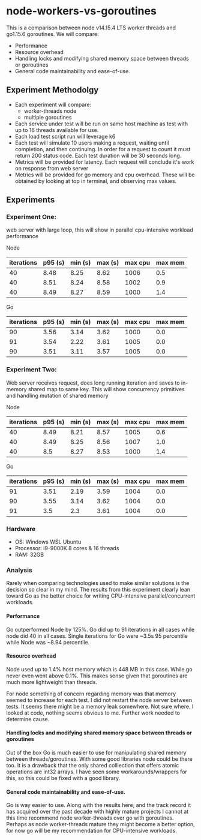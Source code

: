 # node-workers-vs-goroutines

This is a comparison between node v14.15.4 LTS worker threads and go1.15.6 goroutines. We will compare:

* Performance
* Resource overhead
* Handling locks and modifying shared memory space between threads or goroutines
* General code maintainability and ease-of-use.

## Experiment Methodolgy

* Each experiment will compare:
  * worker-threads node
  * multiple goroutines
* Each service under test will be run on same host machine as test with up to 16 threads available for use.
* Each load test script run will leverage k6
* Each test will simulate 10 users making a request, waiting until completion, and then continuing. In order for a
  request to count it must return 200 status code. Each test duration will be 30 seconds long.
* Metrics will be provided for latency. Each request will conclude it's work on response from web server
* Metrics will be provided for go memory and cpu overhead. These will be obtained by looking at top in terminal, and observing max values.

## Experiments

### Experiment One: 

web server with large loop, this will show in parallel cpu-intensive workload performance

Node

| iterations  | p95 (s)  | min (s) | max (s) | max cpu | max mem |
|---|---|---|---|---|---|
|40   |  8.48 | 8.25 | 8.62  | 1006  | 0.5  |
| 40  |  8.51 | 8.24  | 8.58  | 1002  | 0.9  |
| 40  | 8.49  |  8.27 | 8.59  | 1000  |  1.4  |

Go

| iterations  | p95 (s)  | min (s) | max (s) | max cpu | max mem |
|---|---|---|---|---|---|
|90   |  3.56 | 3.14 | 3.62  | 1000  | 0.0  |
| 91  |  3.54 | 2.22  | 3.61 | 1005  | 0.0  |
| 90  | 3.51  |  3.11 | 3.57 | 1005  |  0.0  |


### Experiment Two: 

Web server receives request, does long running iteration and saves to in-memory shared map to same key. This will show concurrency primitives and handling mutation of shared memory

Node

| iterations  | p95 (s)  | min (s) | max (s) | max cpu | max mem |
|---|---|---|---|---|---|
|40   |  8.49 | 8.21 | 8.57  | 1005  | 0.6  |
| 40  |  8.49 | 8.25  | 8.56  | 1007  | 1.0  |
| 40  | 8.5  |  8.27 | 8.53  | 1000  |  1.4  |

Go

| iterations  | p95 (s)  | min (s) | max (s) | max cpu | max mem |
|---|---|---|---|---|---|
|91   |  3.51 | 2.19 | 3.59  | 1004  | 0.0  |
| 90  |  3.55 | 3.14  | 3.62  | 1004  | 0.0  |
| 91  | 3.5  |  2.3 | 3.61 | 1004  |  0.0  |

### Hardware

* OS: Windows WSL Ubuntu
* Processor: i9-9000K 8 cores & 16 threads
* RAM: 32GB

### Analysis

Rarely when comparing technologies used to make similar solutions is the decision so clear in my mind. The results from this experiment clearly lean toward Go as the better choice for writing CPU-intensive parallel/concurrent workloads.

#### Performance

Go outperformed Node by 125%. Go did up to 91 iterations in all cases while node did 40 in all cases. Single iterations for Go were ~3.5s 95 percentile while Node was ~8.94 percentile. 

#### Resource overhead

Node used up to 1.4% host memory which is 448 MB in this case. While go never even went above 0.1%. This makes sense given that goroutines are much more lightweight than threads.

For node something of concern regarding memory was that memory seemed to increase for each test. I did not restart the node server between tests. It seems there might be a memory leak somewhere. Not sure where. I looked at code, nothing seems obvious to me. Further work needed to determine cause.

#### Handling locks and modifying shared memory space between threads or goroutines

Out of the box Go is much easier to use for manipulating shared memory between threads/goroutines. With some good libraries node could be there too. It is a drawback that the only shared colllection that offers atomic operations are int32 arrays. I have seen some workarounds/wrappers for this, so this could be fixed with a good library.

#### General code maintainability and ease-of-use.

Go is way easier to use. Along with the results here, and the track record it has acquired over the past decade with highly mature projects I cannot at this time recommend node worker-threads over go with goroutines. Perhaps as node worker-threads mature they might become a better option, for now go will be my recommendation for CPU-intensive workloads.
